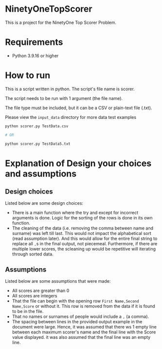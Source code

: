 # NinetyOneTopScorer
This is a project for the NinetyOne Top Scorer Problem.

# Requirements 
- Python 3.9.16 or higher

# How to run
This is a script written in python. The script's file name is scorer. 

The script needs to be run with 1 argument (the file name). 

The file type must be included, but it can be a CSV or plain-text file (.txt).

Please view the `input_data` directory for more data test examples
```python
python scorer.py TestData.csv

# OR 

python scorer.py TestData5.txt
```

# Explanation of Design your choices and assumptions

## Design choices
Listed below are some design choices:
- There is a main function where the try and except for incorrect arguments is done. Logic for the sorting of the rows is done in its own function.
- The cleaning of the data (i.e. removing the comma between name and surname) was left till last. This would not impact the alphabetical sort (read assumption later). And this would allow for the entire final string to replace all `,`s in the final output, not piecemeal. Furthermore, if there are multiple lower scores, the scleaning up would be repetitive will iterating through sorted data.



## Assumptions
Listed below are some assumptions that were made:
- All scores are greater than 0
- All scores are integers
- That the file can begin with the opening row `First Name,Second Name,Score` or without it. This row is removed from the data if it is found to be in the file. 
- That no names or surnames of people would include a `,` (a comma).
- The spacing between lines in the provided output example in the document were large. Hence, it was assumed that there ws 1 empty line between each maximum scorer's name and the final line with the Score value displayed. it was also assumed that the final line was an empty line.  


